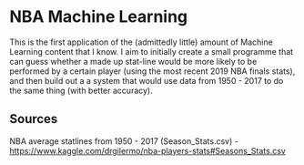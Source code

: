 # NBA Machine Learning
This is the first application of the (admittedly little) amount of Machine Learning content that I know. I aim to initially create a small programme that can guess whether a made up stat-line would be more likely to be performed by a certain player (using the most recent 2019 NBA finals stats), and then build out a a system that would use data from 1950 - 2017 to do the same thing (with better accuracy).

## Sources
NBA average statlines from 1950 - 2017 (Season_Stats.csv) - https://www.kaggle.com/drgilermo/nba-players-stats#Seasons_Stats.csv
